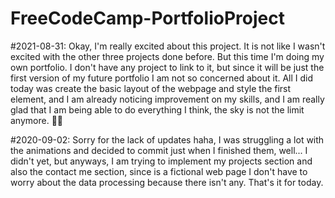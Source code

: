 # FreeCodeCamp-PortfolioProject

#2021-08-31:
Okay, I'm really excited about this project. It is not like I wasn't excited with the other three projects done before. But this time I'm doing my own portfolio. I don't have any project to link to it, but since it will be just the first version of my future portfolio I am not so concerned about it. All I did today was create the basic layout of the webpage and style the first element, and I am already noticing improvement on my skills, and I am really glad that I am being able to do everything I think, the sky is not the limit anymore. 🎉🎉

#2020-09-02:
Sorry for the lack of updates haha, I was struggling a lot with the animations and decided to commit just when I finished them, well... I didn't yet, but anyways, I am trying to implement my projects section and also the contact me section, since is a fictional web page I don't have to worry about the data processing because there isn't any. That's it for today.

